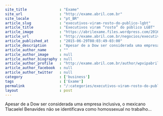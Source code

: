 ```yaml
---
site_title               : "Exame"
site_url                 : "http://exame.abril.com.br"
site_locale              : "pt_BR"
article_slug             : "executivos-viram-rosto-do-publico-lgbt"
article_title            : "Executivos viram “rosto” do público LGBT"
article_image            : "https://abrilexame.files.wordpress.com/2016/09/size_960_16_9_tim55.jpg?quality=70&strip=all&w=960"
article_url              : "http://exame.abril.com.br/negocios/executivos-viram-rosto-do-publico-lgbt/"
article_published_at     : "2015-06-29T08:03:49-03:00"
article_description      : "Apesar de a Dow ser considerada uma empresa inclusiva, o mexicano Tlacaelel Benavides não se identificava como homossexual no trabalho..."
article_author_name      : ""
article_author_image     : null
article_author_biography : null
article_author_profile   : "http://exame.abril.com.br/author/wpvipabril/"
article_author_facebook  : null
article_author_twitter   : null
category                 : ['business']
tags                     : ['Exame']
permalink                : "/:categories/executivos-viram-rosto-do-publico-lgbt/"
layout                   : post
---
```


Apesar de a Dow ser considerada uma empresa inclusiva, o mexicano Tlacaelel Benavides não se identificava como homossexual no trabalho...
